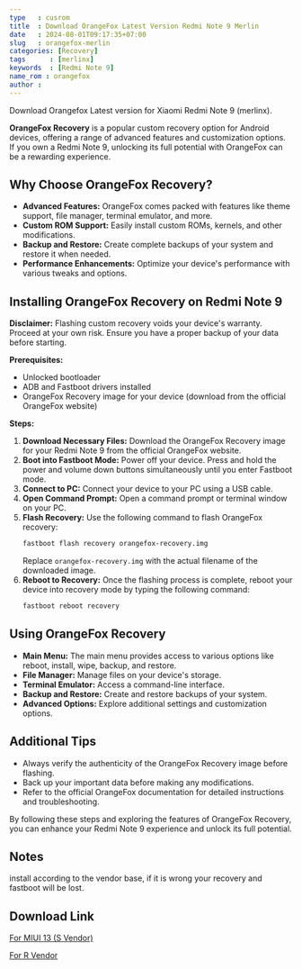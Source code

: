 ```yaml
---
type   : cusrom
title  : Download OrangeFox Latest Version Redmi Note 9 Merlin
date   : 2024-08-01T09:17:35+07:00
slug   : orangefox-merlin
categories: [Recovery]
tags      : [merlinx]
keywords  : [Redmi Note 9]
name_rom : orangefox
author : 
---
```


Download Orangefox Latest version for Xiaomi Redmi Note 9 (merlinx).

**OrangeFox Recovery** is a popular custom recovery option for Android devices, offering a range of advanced features and customization options. If you own a Redmi Note 9, unlocking its full potential with OrangeFox can be a rewarding experience.

## Why Choose OrangeFox Recovery?

* **Advanced Features:** OrangeFox comes packed with features like theme support, file manager, terminal emulator, and more.
* **Custom ROM Support:** Easily install custom ROMs, kernels, and other modifications.
* **Backup and Restore:** Create complete backups of your system and restore it when needed.
* **Performance Enhancements:** Optimize your device's performance with various tweaks and options.

## Installing OrangeFox Recovery on Redmi Note 9

**Disclaimer:** Flashing custom recovery voids your device's warranty. Proceed at your own risk. Ensure you have a proper backup of your data before starting.

**Prerequisites:**
* Unlocked bootloader
* ADB and Fastboot drivers installed
* OrangeFox Recovery image for your device (download from the official OrangeFox website)

**Steps:**
1. **Download Necessary Files:** Download the OrangeFox Recovery image for your Redmi Note 9 from the official OrangeFox website.
2. **Boot into Fastboot Mode:** Power off your device. Press and hold the power and volume down buttons simultaneously until you enter Fastboot mode.
3. **Connect to PC:** Connect your device to your PC using a USB cable.
4. **Open Command Prompt:** Open a command prompt or terminal window on your PC.
5. **Flash Recovery:** Use the following command to flash OrangeFox recovery:
   ```bash
   fastboot flash recovery orangefox-recovery.img
   ```
   Replace `orangefox-recovery.img` with the actual filename of the downloaded image.
6. **Reboot to Recovery:** Once the flashing process is complete, reboot your device into recovery mode by typing the following command:
   ```bash
   fastboot reboot recovery
   ```

## Using OrangeFox Recovery

* **Main Menu:** The main menu provides access to various options like reboot, install, wipe, backup, and restore.
* **File Manager:** Manage files on your device's storage.
* **Terminal Emulator:** Access a command-line interface.
* **Backup and Restore:** Create and restore backups of your system.
* **Advanced Options:** Explore additional settings and customization options.

## Additional Tips

* Always verify the authenticity of the OrangeFox Recovery image before flashing.
* Back up your important data before making any modifications.
* Refer to the official OrangeFox documentation for detailed instructions and troubleshooting.

By following these steps and exploring the features of OrangeFox Recovery, you can enhance your Redmi Note 9 experience and unlock its full potential.
 

## Notes
install according to the vendor base, if it is wrong your recovery and fastboot will be lost.

## Download Link
[For MIUI 13 (S Vendor)](https://sourceforge.net/projects/wahyu6070-project-android/files/Tools/redmi_note_9_merlin/RN9_OrangeFox_Recovery_S_vendor.zip/download)

[For R Vendor](https://t.me/wahyu6070files/1107)

